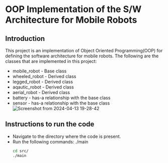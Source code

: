 # OOP Implementation of the S/W Architecture for Mobile Robots 

## Introduction
This project is an implementation of Object Oriented Programming(OOP) for defining the software architecture for mobile robots. The following are the classes that are implemented in this project:
* mobile_robot - Base class
* wheeled_robot - Derived class
* legged_robot - Derived class
* aqautic_robot - Derived class
* aerial_robot - Derived class
* battery - has-a relationship with the base class
* sensor - has-a relationship with the base class
![Screenshot from 2024-04-13 19-28-42](https://github.com/tvpian/OOPS_4_Robots_Package/assets/41953267/fc36ec8e-d7c0-47e2-84f3-8b1aa091d2b8)


## Instructions to run the code
* Navigate to the directory where the code is present.
* Run the following commands:
./main
  ```bash
  cd src/
  ./main
  ```
